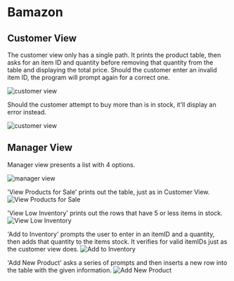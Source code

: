 # Bamazon

## Customer View

The customer view only has a single path. It prints the product table, then asks for an item ID and quantity before removing that quantity from the table and displaying the total price.
Should the customer enter an invalid item ID, the program will prompt again for a correct one.

![customer view](https://i.imgur.com/kkqVfkM.png "Customer View")

Should the customer attempt to buy more than is in stock, it'll display an error instead.

![customer view](https://i.imgur.com/jfe1LZq.png "Customer View")

## Manager View

Manager view presents a list with 4 options.

![manager view](https://i.imgur.com/HOHsvHw.png "Manager View")

'View Products for Sale' prints out the table, just as in Customer View.
![View Products for Sale](https://i.imgur.com/gdpNCie.png "View Products for Sale")

'View Low Inventory' prints out the rows that have 5 or less items in stock.
![View Low Inventory](https://i.imgur.com/HlgOkZx.png "View Low Inventory")

'Add to Inventory' prompts the user to enter in an itemID and a quantity, then adds that quantity to the items stock. It verifies for valid itemIDs just as the customer view does.
![Add to Inventory](https://i.imgur.com/A1GiIXM.png "Add to Inventory")

'Add New Product' asks a series of prompts and then inserts a new row into the table with the given information.
![Add New Product](https://i.imgur.com/CrXCEGm.png "Add New Product")
